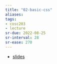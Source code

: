 ```yaml
---
title: "02-basic-css"
aliases: 
tags: 
- cosc203
- lecture
sr-due: 2022-08-25
sr-interval: 28
sr-ease: 270
---
```


- [slides](https://blackboard.otago.ac.nz/bbcswebdav/pid-2963251-dt-content-rid-18931782_1/courses/COSC203_S2DNI_2022/COSC203_lecture2%281%29.pdf)

